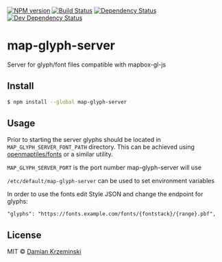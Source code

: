 [![NPM version][npm-image]][npm-url]
[![Build Status][travis-image]][travis-url]
[![Dependency Status][deps-image]][deps-url]
[![Dev Dependency Status][deps-dev-image]][deps-dev-url]

# map-glyph-server

Server for glyph/font files compatible with mapbox-gl-js

## Install

```sh
$ npm install --global map-glyph-server
```

## Usage

Prior to starting the server glyphs should be located in `MAP_GLYPH_SERVER_FONT_PATH` directory. This can
be achieved using [openmaptiles/fonts] or a similar utility.

`MAP_GLYPH_SERVER_PORT` is the port number map-glyph-server will use

`/etc/default/map-glyph-server` can be used to set environment variables

In order to use the fonts edit Style JSON and change the endpoint for glyphs:

    "glyphs": "https://fonts.example.com/fonts/{fontstack}/{range}.pbf",

## License

MIT © [Damian Krzeminski](https://furkot.com)

[npm-image]: https://img.shields.io/npm/v/map-glyph-server.svg
[npm-url]: https://npmjs.org/package/map-glyph-server

[travis-url]: https://travis-ci.org/furkot/map-glyph-server
[travis-image]: https://img.shields.io/travis/furkot/map-glyph-server.svg

[deps-image]: https://img.shields.io/david/furkot/map-glyph-server.svg
[deps-url]: https://david-dm.org/furkot/map-glyph-server

[deps-dev-image]: https://img.shields.io/david/dev/furkot/map-glyph-server.svg
[deps-dev-url]: https://david-dm.org/furkot/map-glyph-server?type=dev

[openmaptiles/fonts]: https://github.com/openmaptiles/fonts
